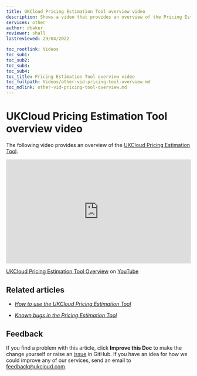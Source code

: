 ```yaml
---
title: UKCloud Pricing Estimation Tool overview video
description: Shows a video that provides an overview of the Pricing Estimation Tool
services: other
author: dbaker
reviewer: shall
lastreviewed: 29/04/2022

toc_rootlink: Videos
toc_sub1: 
toc_sub2:
toc_sub3:
toc_sub4:
toc_title: Pricing Estimation Tool overview video
toc_fullpath: Videos/other-vid-pricing-tool-overview.md
toc_mdlink: other-vid-pricing-tool-overview.md
---
```


# UKCloud Pricing Estimation Tool overview video

The following video provides an overview of the [UKCloud Pricing Estimation Tool](https://ukcloud.com/price-estimator-tool/).

<div class="row">
  <div class="col-md-10">
    <div style="padding:56.25% 0 0 0;position:relative;">
      <iframe src="https://www.youtube.com/embed/n3KOz5Usbuk" style="position:absolute;top:0;left:0;width:100%;height:100%;" frameborder="0" allow="accelerometer; autoplay; encrypted-media; gyroscope; picture-in-picture" allowfullscreen></iframe>
    </div>
    <p><a href="https://www.youtube.com/watch?v=n3KOz5Usbuk">UKCloud Pricing Estimation Tool Overview</a> on <a href="https://www.youtube.com/channel/UCnlFUyOWcS4iE_HK-ZEcNGw">YouTube</a>
  </div>
</div>

## Related articles

- [*How to use the UKCloud Pricing Estimation Tool*](other-how-use-pricing-tool.md)

- [*Known bugs in the Pricing Estimation Tool*](other-ref-pricing-tool-bugs.md)

## Feedback

If you find a problem with this article, click **Improve this Doc** to make the change yourself or raise an [issue](https://github.com/UKCloud/documentation/issues) in GitHub. If you have an idea for how we could improve any of our services, send an email to <feedback@ukcloud.com>.
